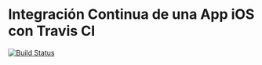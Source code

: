 # Integración Continua de una App iOS con Travis CI

[![Build Status](https://travis-ci.org/atSistemas/ios-travis-example.svg?branch=master)](https://travis-ci.org/atSistemas/ios-travis-example)
